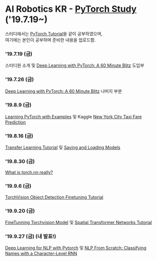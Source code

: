 # AI Robotics KR - [PyTorch Study](https://github.com/ai-robotics-kr/pytorch_study) ('19.7.19~)

스터디에서는 [PyTorch Tutorial](https://pytorch.org/tutorials/)을 같이 공부하였으며,<br>
여기에는 본인이 공부하며 준비한 내용을 업로드함.

### '19.7.19 (금)

스터디원 소개 및 [Deep Learning with PyTorch: A 60 Minute Blitz](https://pytorch.org/tutorials/beginner/deep_learning_60min_blitz.html) 도입부


### '19.7.26 (금)

[Deep Learning with PyTorch: A 60 Minute Blitz](https://pytorch.org/tutorials/beginner/deep_learning_60min_blitz.html) 나머지 부분


### '19.8.9 (금)

[Learning PyTorch with Examples](https://pytorch.org/tutorials/beginner/pytorch_with_examples.html) 및 Kaggle [New York City Taxi Fare Prediction](https://www.kaggle.com/c/new-york-city-taxi-fare-prediction) 


### '19.8.16 (금)

[Transfer Learning Tutorial](https://pytorch.org/tutorials/beginner/transfer_learning_tutorial.html) 및 [Saving and Loading Models](https://pytorch.org/tutorials/beginner/saving_loading_models.html) 



### '19.8.30 (금)

[What is torch.nn really?](https://pytorch.org/tutorials/beginner/nn_tutorial.html) 



### '19.9.6 (금)

[TorchVision Object Detection Finetuning Tutorial](https://pytorch.org/tutorials/intermediate/torchvision_tutorial.html) 



### '19.9.20 (금)

[FineTunning Torchvision Model](https://pytorch.org/tutorials/beginner/finetuning_torchvision_models_tutorial.html) 및 [Spatial Transformer Networks Tutorial](https://pytorch.org/tutorials/intermediate/spatial_transformer_tutorial.html)



### '19.9.27 (금) (내 발표!)

[Deep Learning for NLP with Pytorch](https://pytorch.org/tutorials/beginner/deep_learning_nlp_tutorial.html) 및 [NLP From Scratch: Classifying Names with a Character-Level RNN](https://pytorch.org/tutorials/intermediate/char_rnn_classification_tutorial.html)
